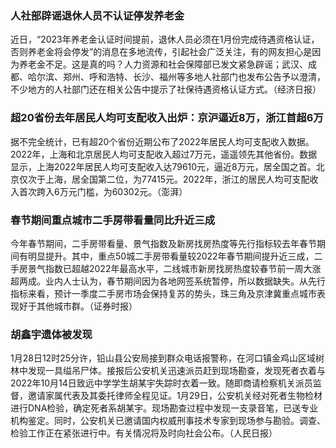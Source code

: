 ### 人社部辟谣退休人员不认证停发养老金
近日，“2023年养老金认证时间提前，退休人员必须在1月份完成待遇资格认证，否则养老金将会停发”的消息在多地流传，引起社会广泛关注，有的网友担心是因为养老金不足。这是真的吗？人力资源和社会保障部已发文紧急辟谣；武汉、成都、哈尔滨、郑州、呼和浩特、长沙、福州等多地人社部门也发布公告予以澄清，不少地方的人社部门还在相关公告中提示了社保待遇资格认证方式。（经济日报）
### 超20省份去年居民人均可支配收入出炉：京沪逼近8万，浙江首超6万
据不完全统计，已有超20个省份近期公布了2022年居民人均可支配收入数据。2022年，上海和北京居民人均可支配收入超过7万元，遥遥领先其他省份。数据显示，上海2022年居民人均可支配收入达79610元，逼近8万元，居全国之首。北京仅次于上海，居全国第二位，为77415元。2022年，浙江的居民人均可支配收入首次跨入6万元门槛，为60302元。（澎湃）
### 春节期间重点城市二手房带看量同比升近三成
今年春节期间，二手房带看量、景气指数及新房找房热度等先行指标较去年春节期间有明显提升。其中，重点50城二手房带看量较2022年春节期间提升近三成，二手房景气指数已超越2022年最高水平，二线城市新房找房热度较春节前一周大涨超两成。业内人士认为，春节期间因为各地网签系统暂停，所以数据缺失。从先行指标来看，预计一季度二手房市场会保持复苏的势头，珠三角及京津冀重点城市表现好于其他城市群。（证券时报）
### 胡鑫宇遗体被发现
1月28日12时25分许，铅山县公安局接到群众电话报警称，在河口镇金鸡山区域树林中发现一具缢吊尸体。接报后公安机关迅速派员赶到现场勘查，发现死者衣着与2022年10月14日致远中学学生胡某宇失踪时衣着一致。随即商请检察机关派员监督，邀请家属代表及其委托律师全程见证。1月29日，公安机关经对死者生物检材进行DNA检验，确定死者系胡某宇。现场勘查过程中发现一支录音笔，已送专业机构鉴定。同时，公安机关已邀请国内权威刑事技术专家到现场参与勘验。调查、检验工作正在紧张进行中。有关情况将及时向社会公布。（人民日报）
